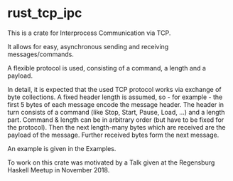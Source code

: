 # rust_tcp_ipc
This is a crate for Interprocess Communication via TCP.

It allows for easy, asynchronous sending and receiving messages/commands.

A flexible protocol is used, consisting of a command, a length and a payload.

In detail, it is expected that the used TCP protocol works via exchange of byte collections.
A fixed header length is assumed, so - for example - the first 5 bytes of each message encode the message header.
The header in turn consists of a command (like Stop, Start, Pause, Load, ...) and a length part.
Command & length can be in arbitrary order (but have to be fixed for the protocol).
Then the next length-many bytes which are received are the payload of the message.
Further received bytes form the next message.

An example is given in the Examples.

To work on this crate was motivated by a Talk given at the Regensburg Haskell Meetup in November 2018.
